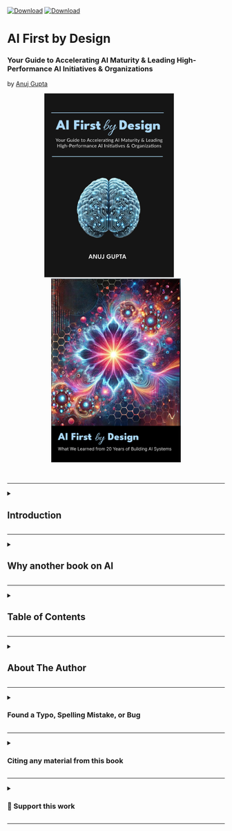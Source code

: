 
[![Download](https://img.shields.io/badge/download-bookmarked%20book-orange.svg)](https://github.com/janishar/mit-deep-learning-book-pdf/raw/master/complete-book-pdf/deeplearningbook.pdf)
[![Download](https://img.shields.io/badge/download-book-brightgreen.svg)](https://github.com/janishar/mit-deep-learning-book-pdf/blob/master/complete-book-pdf/Ian%20Goodfellow%2C%20Yoshua%20Bengio%2C%20Aaron%20Courville%20-%20Deep%20Learning%20(2017%2C%20MIT).pdf)

# **AI First by Design** 
### Your Guide to Accelerating AI Maturity & Leading High-Performance AI Initiatives & Organizations
by 
[Anuj Gupta](https://www.linkedin.com/in/anujgupta-82/)
<br>
<p align="center">
    <img src="https://github.com/AI-First-by-Design/AI-First-by-Design-Book/blob/main/images/2.jpg" width="300"> &nbsp; &nbsp; &nbsp; &nbsp;
    <img src="https://github.com/AI-First-by-Design/AI-First-by-Design-Book/blob/main/images/3.jpg" width="300">
</p>

<br>



-----------------------------------------------------------------------------------

<details>
  <summary><h2>Introduction</h2></summary>

In today’s rapidly evolving AI landscape, (Generative) AI promises to revolutionize businesses like never before. While it unlocks unparalleled opportunities, it also brings complex challenges in turning this disruptive technology into successful AI features, products & ventures. The key is to unlock these opportunities is to elevate your organization's AI practices toward "Pragmatic AI"—where AI's promise meets real-world impact.

We define **Pragmatic AI** as _AI efforts that translate into  tangible business successes,  leading to increased revenues and market dominance, rather than focusing solely on  model metrics_. 

"AI First by Design" is your guide to Pragmatic AI. It is a practical resource for Executives, Leaders, Startup Founders, Partners at VC/PE firms, Managers and Builders, focused on running AI initiatives that deliver real business impact. 
</details>

-----------------------------------------------------------------------------------

<details>
  <summary><h2>Why another book on AI</h2></summary>
</details>

-----------------------------------------------------------------------------------

<details>
  <summary><h2>Table of Contents</h2></summary>
</details>

-----------------------------------------------------------------------------------

<details>
      <summary><h2>About The Author</h2></summary>

**What I do:**

- Fractional Head of (Gen) AI to multiple Startups & MNCs across US, Europe & India. 
- AI Advisor to multiple Boards, mentoring them on various facets of (Gen) AI. 
- Helping MNCs put together a strong (Gen) AI startegy & roadmap in place
- Conduct Highly bespoke workshops on (Gen) AI for CXOs, Executives, Board Members, VC/PE partners. 
- Mentor Global Capability Centers (GCCs) in setting up AI Center of Excellence (CoE) 

**My background:**

- Seasoned AI executive with 20+ years of extensive experience in spearheading core AI efforts, driving AI KPIs as Chief AI Officer.
- Recently mentored a YC company build critical AI systems, demoed to [Sam Altman](https://en.wikipedia.org/wiki/Sam_Altman) (Open AI) & [Vinod Khosla](https://www.khoslaventures.com/team/vinod-khosla/) (Khosla Ventures); helping YC company secure series B funding by Khosla Ventures.
- Led AI efforts for one of the earliest startups to be funded for its AI-first approach, back in 2013;
leading to its acquisition by FreshWorks (Nasdaq listed) in 2016.
- Authored a landmark book in AI. The book has been [endorsed by Globally Top AI Leaders](https://www.practicalnlp.ai/testimonial#testimonials) by from CMU, UCSD, DeepMind, Google AI, Microsoft Research, Amazon AI Research, Meta, Spotify, YC startups including Airbnb & Sharpest Minds.
 
    The book has already been translated in 5 languages, 270+ citations, and used by 50+ universities globally for their AI curriculum. Ranks consistently in the top 1% of AI books.
  
    Presented our book to [Prof Raj Reddy](https://en.wikipedia.org/wiki/Raj_Reddy) (**Turing award winner, doyen of AI & Robotics at CMU**) and [Dr Srinivas Bangalore](https://sbangalore.com/) (SVP of AI  at Interactions Corporation. Visiting professor at Columbia University, Princeton University, and Copenhagen Business School)

- Incubated & spearheaded AI efforts at both startups (0-1, 1-n) as well as Fortune 50 companies. Developed commercially 
successful AI products and features leading to multi-million $$ in revenue & contributing significantly to Org KPIs. 

- Incubated & led AI teams of size 5-100 people spanning multiple geographies, managing the entire team & lifecycle of AI projects. 

- Incubated & led AI efforts & built multiple AI systems in NLP, Vision, Speech and Data Science at both
startups (0-1, 1-n) & Fortune 50.

- Worked very closely with Founders and my C-suite peers across Business, Product, Engineering, Sales, and HR to drive KPIs as Chief AI Officer at the organizational level. 



You can connect with me here:
* [Linkedin](https://www.linkedin.com/in/anujgupta-82/)
* [Twitter](https://twitter.com/anujgupta82)
* [YouTube Channel](https://www.youtube.com/@gradient_advisors)

</details>

-----------------------------------------------------------------------------------

<details>
  <summary><h3>Found a Typo, Spelling Mistake, or Bug</h3></summary>

Despite our best efforts to eliminate errors, some typos, spelling mistakes, or bugs may still slip through.  
If you encounter any, please log them using the [Issues tab](https://github.com/anujgupta82/AI-by-Design/issues).  
Your feedback will help us fix them and enhance the overall quality of the book.  

Thank you for your support!  

</details>

-----------------------------------------------------------------------------------

<details>
      <summary><h3>Citing any material from this book</h3></summary>

### Citing any material from this book
As you use this work or any part of it, please cite it properly.**

```
To cite this book or any portion of this book, please use this bibtex entry:

@book{Gupta-2025,
    title={AI First by Design},
    author={Anuj Gupta},
    note={\url{[www.anujgupta.co/AI-first-by-design}},
    year={2025}
}
```

</details>

-----------------------------------------------------------------------------------
<details>
      <summary><h3>🌟 Support this work</h3></summary>

If this work helps you in any way, show your love :heart: by putting a :star: on this project :v:. Your support keeps this project alive! ⭐ this repo and share it with your network to show your appreciation and help others discover it.


[![GitHub stars](https://img.shields.io/github/stars/AI-First-by-Design/AI-First-by-Design?style=social)](https://github.com/AI-First-by-Design/AI-First-by-Design-Book/stargazers)  
[![Tweet](https://img.shields.io/twitter/url?style=social&url=https%3A%2F%2Fgithub.com%2FAI-First-by-Design%2FAI-First-by-Design)](https://twitter.com/intent/tweet?text=Check%20out%20this%20awesome%20AI%20resource%20by%20%40anujgupta82%20from%20%40GradientAdvisor%3A%20https%3A%2F%2Fgithub.com%2FAI-First-by-Design%2FAI-First-by-Design-Book)  
[![Share on LinkedIn](https://img.shields.io/badge/Share%20on-LinkedIn-blue?logo=linkedin)](https://www.linkedin.com/sharing/share-offsite/?url=https%3A%2F%2Fgithub.com%2FAI-First-by-Design%2FAI-First-by-Design-Book)  
</details>

-----------------------------------------------------------------------------------


<!--
**This repository contains**
1. The pdf version of the book which is available in html at [http://www.ai-by-design-book.org/](http://www.ai-by-design-book.org/)
2. The book is available in chapter-wise PDFs as well as a complete book in PDF.

[//]: # (**Some useful links for this learning:**)
1. [Exercises](http://www.deeplearningbook.org/exercises.html)
2. [Lecture Slides](http://www.deeplearningbook.org/lecture_slides.html)
3. [External links](http://www.deeplearningbook.org/external.html)
-->
